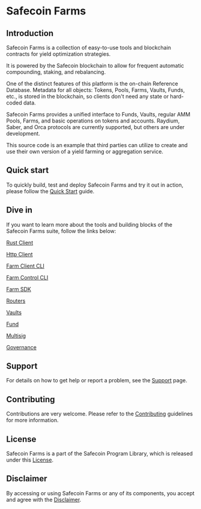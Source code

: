 # Safecoin Farms

## Introduction

Safecoin Farms is a collection of easy-to-use tools and blockchain contracts for yield optimization strategies.

It is powered by the Safecoin blockchain to allow for frequent automatic compounding, staking, and rebalancing.

One of the distinct features of this platform is the on-chain Reference Database. Metadata for all objects: Tokens, Pools, Farms, Vaults, Funds, etc., is stored in the blockchain, so clients don't need any state or hard-coded data.

Safecoin Farms provides a unified interface to Funds, Vaults, regular AMM Pools, Farms, and basic operations on tokens and accounts. Raydium, Saber, and Orca protocols are currently supported, but others are under development.

This source code is an example that third parties can utilize to create and use their own version of a yield farming or aggregation service.

## Quick start

To quickly build, test and deploy Safecoin Farms and try it out in action, please follow the [Quick Start](https://github.com/fair-exchange/safecoin-program-library/blob/master/farms/docs/quick_start.md) guide.

## Dive in

If you want to learn more about the tools and building blocks of the Safecoin Farms suite, follow the links below:

[Rust Client](https://github.com/fair-exchange/safecoin-program-library/blob/master/farms/docs/rust_client.md)

[Http Client](https://github.com/fair-exchange/safecoin-program-library/blob/master/farms/docs/http_client.md)

[Farm Client CLI](https://github.com/fair-exchange/safecoin-program-library/blob/master/farms/docs/farm_client_cli.md)

[Farm Control CLI](https://github.com/fair-exchange/safecoin-program-library/blob/master/farms/docs/farm_ctrl_cli.md)

[Farm SDK](https://github.com/fair-exchange/safecoin-program-library/blob/master/farms/docs/sdk.md)

[Routers](https://github.com/fair-exchange/safecoin-program-library/blob/master/farms/docs/routers.md)

[Vaults](https://github.com/fair-exchange/safecoin-program-library/blob/master/farms/docs/vaults.md)

[Fund](https://github.com/fair-exchange/safecoin-program-library/blob/master/farms/docs/fund.md)

[Multisig](https://github.com/fair-exchange/safecoin-program-library/blob/master/farms/docs/multisig.md)

[Governance](https://github.com/fair-exchange/safecoin-program-library/blob/master/farms/docs/governance.md)

## Support

For details on how to get help or report a problem, see the [Support](https://github.com/fair-exchange/safecoin-program-library/blob/master/farms/docs/support.md) page.

## Contributing

Contributions are very welcome. Please refer to the [Contributing](https://github.com/fair-exchange/safecoin/blob/master/CONTRIBUTING.md) guidelines for more information.

## License

Safecoin Farms is a part of the Safecoin Program Library, which is released under this [License](https://github.com/fair-exchange/safecoin-program-library/blob/master/LICENSE).

## Disclaimer

By accessing or using Safecoin Farms or any of its components, you accept and agree with the [Disclaimer](https://github.com/fair-exchange/safecoin-program-library/blob/master/farms/docs/disclaimer.md).
